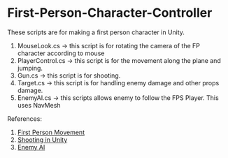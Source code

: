 # First-Person-Character-Controller
These scripts are for making a first person character in Unity.

  1.  MouseLook.cs -> this script is for rotating the camera of the FP character according to mouse
  2.  PlayerControl.cs -> this script is for the movement along the plane and jumping.
  3.  Gun.cs -> this script is for shooting.
  4.  Target.cs -> this script is for handling enemy damage and other props damage.
  5. EnemyAI.cs -> this scripts allows enemy to follow the FPS Player. This uses NavMesh
  
  References:
   1. [First Person Movement](https://youtu.be/_QajrabyTJc)
   2. [Shooting in Unity](https://youtu.be/THnivyG0Mvo)
   3. [Enemy AI](https://youtu.be/jtCEttVRBNo?list=PLKklF7YNi0lOM0C8r_L3JN3oTC6AY9iFE)
